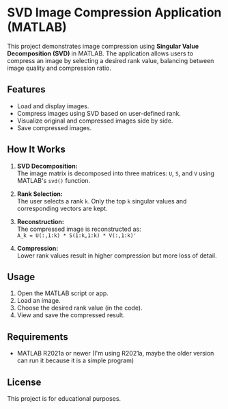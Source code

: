 # SVD Image Compression Application (MATLAB)

This project demonstrates image compression using **Singular Value Decomposition (SVD)** in MATLAB. The application allows users to compress an image by selecting a desired rank value, balancing between image quality and compression ratio.

## Features

- Load and display images.
- Compress images using SVD based on user-defined rank.
- Visualize original and compressed images side by side.
- Save compressed images.

## How It Works

1. **SVD Decomposition:**  
    The image matrix is decomposed into three matrices: `U`, `S`, and `V` using MATLAB's `svd()` function.

2. **Rank Selection:**  
    The user selects a rank `k`. Only the top `k` singular values and corresponding vectors are kept.

3. **Reconstruction:**  
    The compressed image is reconstructed as:  
    `A_k = U(:,1:k) * S(1:k,1:k) * V(:,1:k)'`

4. **Compression:**  
    Lower rank values result in higher compression but more loss of detail.

## Usage

1. Open the MATLAB script or app.
2. Load an image.
3. Choose the desired rank value (in the code).
4. View and save the compressed result.

## Requirements

- MATLAB R2021a or newer (I'm using R2021a, maybe the older version can run it because it is a simple program)

## License

This project is for educational purposes.